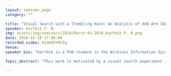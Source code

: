 ```yaml
---
layout: seminar_page
category: ""

title: "Visual Search with a Trembling Hand: An Analysis of Odd Arm Identification in Restless Multi-armed Bandits" 
speaker: Karthik P. N
img: assets/img/seminars/2020/March-03-2020_Karthik P. N.png
date: 2020-03-10 17:00:00 
recorded_video: 82aKUUYNYIg
Venue: 
speaker_bio: "Karthik is a PhD student in the Wireless Information Systems Lab, Department of ECE, working under the supervision of Prof. Rajesh Sundaresan. Prior to joining for PhD, he served as a project assistant in the Signal Processing for Communications Lab of the Dept of ECE, where he worked with Prof. Chandra R. Murthy. Karthik holds a Bachelor’s degree in Electronics and Communications from RV College of Engineering, Bangalore, where he graduated from in 2014."

Topic_abstract: "This work is motivated by a visual search experiment in which a human subject is shown a number of drifting-dots images. The direction of drift in one of these images (the odd image) is different from the common direction of drift in rest of the images. The goal of the human subject is to identify the location of the odd drifting-dots image in the shortest possible time while keeping his probability of decision error small. Our interest is in understanding the relation between (a) the amount of time taken by the human subject to identify the odd image, and (b) the “closeness” of the odd and the non-odd images used in the experiment. It is often the case that the human subjects participating in such visual search experiments tend to sample image locations uniformly at random in an attempt to complete the given task as soon as possible. In this work, we model the above visual search experiment as a problem of odd arm identification in a multi-armed bandit in which (a) each arm yields Markov observations, and (b) the arms are restless. Further, we model the tendency of human subjects to sample image locations randomly as a “trembling hand” for the human subject, and come up with a metric that captures the notion of “closeness” between the odd and the non-odd images. Our results generalize all the previously known results for odd arm identification in multi-armed bandits."

---
```


